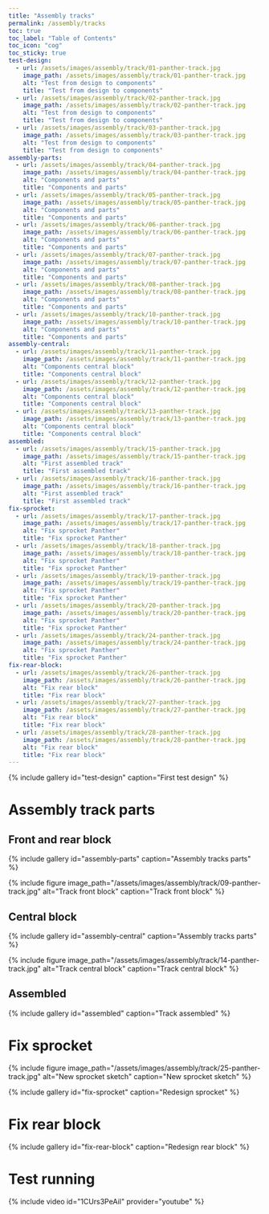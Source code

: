 ```yaml
---
title: "Assembly tracks"
permalink: /assembly/tracks
toc: true
toc_label: "Table of Contents"
toc_icon: "cog"
toc_sticky: true
test-design:
  - url: /assets/images/assembly/track/01-panther-track.jpg
    image_path: /assets/images/assembly/track/01-panther-track.jpg
    alt: "Test from design to components"
    title: "Test from design to components"
  - url: /assets/images/assembly/track/02-panther-track.jpg
    image_path: /assets/images/assembly/track/02-panther-track.jpg
    alt: "Test from design to components"
    title: "Test from design to components"
  - url: /assets/images/assembly/track/03-panther-track.jpg
    image_path: /assets/images/assembly/track/03-panther-track.jpg
    alt: "Test from design to components"
    title: "Test from design to components"
assembly-parts:
  - url: /assets/images/assembly/track/04-panther-track.jpg
    image_path: /assets/images/assembly/track/04-panther-track.jpg
    alt: "Components and parts"
    title: "Components and parts"
  - url: /assets/images/assembly/track/05-panther-track.jpg
    image_path: /assets/images/assembly/track/05-panther-track.jpg
    alt: "Components and parts"
    title: "Components and parts"
  - url: /assets/images/assembly/track/06-panther-track.jpg
    image_path: /assets/images/assembly/track/06-panther-track.jpg
    alt: "Components and parts"
    title: "Components and parts"
  - url: /assets/images/assembly/track/07-panther-track.jpg
    image_path: /assets/images/assembly/track/07-panther-track.jpg
    alt: "Components and parts"
    title: "Components and parts"
  - url: /assets/images/assembly/track/08-panther-track.jpg
    image_path: /assets/images/assembly/track/08-panther-track.jpg
    alt: "Components and parts"
    title: "Components and parts"
  - url: /assets/images/assembly/track/10-panther-track.jpg
    image_path: /assets/images/assembly/track/10-panther-track.jpg
    alt: "Components and parts"
    title: "Components and parts"
assembly-central:
  - url: /assets/images/assembly/track/11-panther-track.jpg
    image_path: /assets/images/assembly/track/11-panther-track.jpg
    alt: "Components central block"
    title: "Components central block"
  - url: /assets/images/assembly/track/12-panther-track.jpg
    image_path: /assets/images/assembly/track/12-panther-track.jpg
    alt: "Components central block"
    title: "Components central block"
  - url: /assets/images/assembly/track/13-panther-track.jpg
    image_path: /assets/images/assembly/track/13-panther-track.jpg
    alt: "Components central block"
    title: "Components central block"
assembled:
  - url: /assets/images/assembly/track/15-panther-track.jpg
    image_path: /assets/images/assembly/track/15-panther-track.jpg
    alt: "First assembled track"
    title: "First assembled track"
  - url: /assets/images/assembly/track/16-panther-track.jpg
    image_path: /assets/images/assembly/track/16-panther-track.jpg
    alt: "First assembled track"
    title: "First assembled track"
fix-sprocket:
  - url: /assets/images/assembly/track/17-panther-track.jpg
    image_path: /assets/images/assembly/track/17-panther-track.jpg
    alt: "Fix sprocket Panther"
    title: "Fix sprocket Panther"
  - url: /assets/images/assembly/track/18-panther-track.jpg
    image_path: /assets/images/assembly/track/18-panther-track.jpg
    alt: "Fix sprocket Panther"
    title: "Fix sprocket Panther"
  - url: /assets/images/assembly/track/19-panther-track.jpg
    image_path: /assets/images/assembly/track/19-panther-track.jpg
    alt: "Fix sprocket Panther"
    title: "Fix sprocket Panther"
  - url: /assets/images/assembly/track/20-panther-track.jpg
    image_path: /assets/images/assembly/track/20-panther-track.jpg
    alt: "Fix sprocket Panther"
    title: "Fix sprocket Panther"
  - url: /assets/images/assembly/track/24-panther-track.jpg
    image_path: /assets/images/assembly/track/24-panther-track.jpg
    alt: "Fix sprocket Panther"
    title: "Fix sprocket Panther"
fix-rear-block:
  - url: /assets/images/assembly/track/26-panther-track.jpg
    image_path: /assets/images/assembly/track/26-panther-track.jpg
    alt: "Fix rear block"
    title: "Fix rear block"
  - url: /assets/images/assembly/track/27-panther-track.jpg
    image_path: /assets/images/assembly/track/27-panther-track.jpg
    alt: "Fix rear block"
    title: "Fix rear block"
  - url: /assets/images/assembly/track/28-panther-track.jpg
    image_path: /assets/images/assembly/track/28-panther-track.jpg
    alt: "Fix rear block"
    title: "Fix rear block"
---
```


{% include gallery id="test-design" caption="First test design" %}

# Assembly track parts

## Front and rear block

{% include gallery id="assembly-parts" caption="Assembly tracks parts" %}

{% include figure image_path="/assets/images/assembly/track/09-panther-track.jpg" alt="Track front block" caption="Track front block" %}

## Central block

{% include gallery id="assembly-central" caption="Assembly tracks parts" %}

{% include figure image_path="/assets/images/assembly/track/14-panther-track.jpg" alt="Track central block" caption="Track central block" %}

## Assembled

{% include gallery id="assembled" caption="Track assembled" %}

# Fix sprocket

{% include figure image_path="/assets/images/assembly/track/25-panther-track.jpg" alt="New sprocket sketch" caption="New sprocket sketch" %}

{% include gallery id="fix-sprocket" caption="Redesign sprocket" %}

# Fix rear block

{% include gallery id="fix-rear-block" caption="Redesign rear block" %}

# Test running

{% include video id="1CUrs3PeAiI" provider="youtube" %}